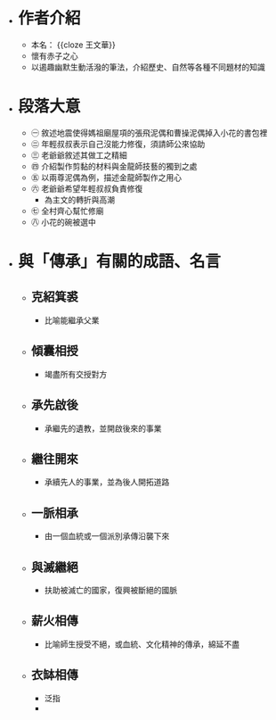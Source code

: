 - # 作者介紹
	- 本名： {{cloze 王文華}}
	- 懷有赤子之心
	- 以遏趣幽默生動活潑的筆法，介紹歷史、自然等各種不同題材的知識
- # 段落大意
	- ㊀ 敘述地震使得媽祖廟屋項的張飛泥偶和曹操泥偶掉入小花的書包裡
	- ㊁ 年輕叔叔表示自己沒能力修復，須請師公來協助
	- ㊂ 老爺爺敘述其做工之精細
	- ㊃ 介紹製作剪黏的材料與金龍師技藝的獨到之處
	- ㊄ 以兩尊泥偶為例，描述金龍師製作之用心
	- ㊅ 老爺爺希望年輕叔叔負責修復
		- 為主文的轉折與高潮
	- ㊆ 全村齊心幫忙修廟
	- ㊇ 小花的碗被選中
- # 與「傳承」有關的成語、名言
	- ## 克紹箕裘
		- 比喻能繼承父業
	- ## 傾囊相授
		- 竭盡所有交授對方
	- ## 承先啟後
		- 承繼先的遺教，並開啟後來的事業
	- ## 繼往開來
		- 承續先人的事業，並為後人開拓道路
	- ## 一脈相承
		- 由一個血統或一個派別承傳沿襲下來
	- ## 與滅繼絕
		- 扶助被滅亡的國家，復興被斷絕的國脈
	- ## 薪火相傳
		- 比喻師生授受不絕，或血統、文化精神的傳承，綿延不盡
	- ## 衣缽相傳
		- 泛指
		-